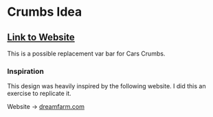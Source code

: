 # Crumbs Idea
## [Link to Website](https://michaelt-w23.github.io/Navbar-Idea/)

This is a possible replacement var bar for Cars Crumbs.
<br>

### Inspiration
This design was heavily inspired by the following website. I did this an exercise to replicate it.

Website -> [dreamfarm.com](https://dreamfarm.com/)

